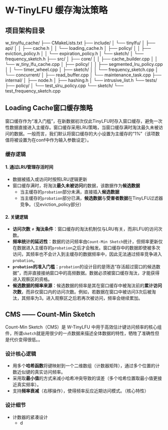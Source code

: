 # W-TinyLFU 缓存淘汰策略

## 项目架构目录
w_tinylfu_cache/
├── CMakeLists.txt
├── include/
│   └── tinylfu/
│       ├── api/
│       │   ├── cache.h
│       │   └── loading_cache.h
│       ├── policy/
│       │   ├── eviction_policy.h
│       │   └── expiration_policy.h
│       └── sketch/
│           └── frequency_sketch.h
├── src/
│   ├── core/
│   │   ├── cache_builder.cpp
│   │   └── w_tiny_lfu_cache.cpp
│   ├── policy/
│   │   ├── segmented_lru_policy.cpp
│   │   └── timer_wheel.cpp
│   ├── sketch/
│   │   └── frequency_sketch.cpp
│   └── concurrent/
│       ├── read_buffer.cpp
│       └── maintenance_task.cpp
├── internal/
│   ├── node.h
│   ├── hashing.h
│   └── intrusive_list.h
└── tests/
    ├── policy/
    │   └── test_slru_policy.cpp
    └── sketch/
        └── test_frequency_sketch.cpp

## Loading Cache窗口缓存策略
窗口缓存作为“准入门槛”，在新数据初次仅此TinyLFU时存入窗口缓存，避免一次性数据直接进入主缓存。窗口缓存采用LRU策略，当窗口缓存满时淘汰最久未被访问的数据。一般而言，我们默认将窗口缓存的大小设置为主缓存的“1%”（该项数值将被设置为在conf中作为输入参数设定）。

### 缓存逻辑
#### 1. 通过LRU管理存活时间
+ 数据被插入或访问时按照LRU逻辑更新
+ 窗口缓存满时，将淘汰**最久未被访问**的数据，该数据作为**候选数据**
    + 当主缓存的`probation`部分未满，直接插入**候选数据**
    + 当主缓存的`probation`部分已满，**候选数据**与**受害者数据**在TinyLFU过滤器竞争。（见eviction_policy部分）
 
#### 2. 关键逻辑
+ **访问次数** ≠ **淘汰条件**：窗口缓存的淘汰机制仅与LRU有关，而非LFU的访问次数。
+ **频率统计的延迟性**：数据的访问频率由`Count-Min Sketch`统计，但频率更新仅在数据进入主缓存的`probation`之后才会触发。窗口缓存中的数据即使被多次访问，其频率也不会计入到主缓存的数据频率中，因此无法通过频率竞争进入`probation`。
+ **`probation`的准入门槛**：`probation`的设计目的是筛选“存活超过窗口的候选数据”，而非直接接纳窗口中的高频数据。数据必须被窗口缓存淘汰，才能获得进入观察区的资格。
+ **候选数据的频率来源**：候选数据的频率是其在窗口缓存中被淘汰前的**累计访问次数**，而非仅窗口内的访问次数。例如，若数据在窗口中被访问3次后被淘汰，其频率为3。进入观察区之后若再次被访问，频率会继续累加。


## CMS —— Count-Min Sketch
Count-Min Sketch（CMS）是 W-TinyLFU 中用于高效估计键访问频率的核心组件，所谓`sketch`就是用很少的一点数据来描述全体数据的特性，牺牲了准确性但是代价变得很低。。

### 设计核心逻辑
+ 用多个**哈希函数**将键映射到一个二维数组（计数器矩阵），通过多个位置的计数近似键的真实访问频率。
+ 采用取**最小值**的方式来减小哈希冲突导致的误差（多个哈希位置取最小值更接近真实频率）。
+ 支持**频率衰减**（右移操作），使得频率反应近期访问模式。（核心特性）

### 设计细节
+ 计数器的紧凑设计
  - d 

